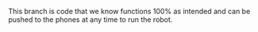 This branch is code that we know functions 100% as intended and can be pushed to the phones at any time to run the robot. 
